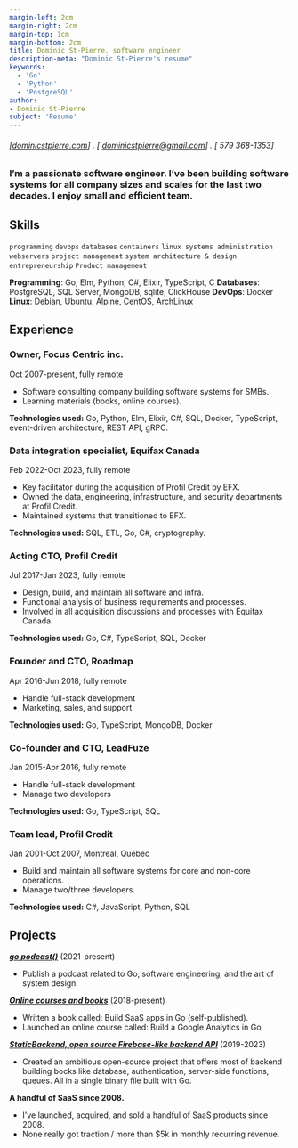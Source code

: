 ```yaml
---
margin-left: 2cm
margin-right: 2cm
margin-top: 1cm
margin-bottom: 2cm
title: Dominic St-Pierre, software engineer
description-meta: "Dominic St-Pierre's resume"
keywords:
  - 'Go'
  - 'Python'
  - 'PostgreSQL'
author:
- Dominic St-Pierre
subject: 'Resume'
---
```

###### [[dominicstpierre.com](https://dominicstpierre.com)] . [ dominicstpierre@gmail.com] . [ 579 368-1353]

### I’m a passionate software engineer. I’ve been building software systems for all company sizes and scales for the last two decades. I enjoy small and efficient team.

## Skills

```programming```
```devops```
```databases```
```containers```
```linux systems administration```
```webservers```
```project management```
```system architecture & design```
```entrepreneurship```
```Product management```

**Programming**: Go, Elm, Python, C#, Elixir, TypeScript, C
**Databases**: PostgreSQL, SQL Server, MongoDB, sqlite, ClickHouse
**DevOps**: Docker
**Linux**: Debian, Ubuntu, Alpine, CentOS, ArchLinux

## Experience

### Owner, Focus Centric inc.

Oct 2007-present, fully remote

- Software consulting company building software systems for SMBs.
- Learning materials (books, online courses).

**Technologies used:** Go, Python, Elm, Elixir, C#, SQL, Docker, TypeScript, event-driven architecture, REST API, gRPC.

### Data integration specialist, Equifax Canada

Feb 2022-Oct 2023, fully remote

- Key facilitator during the acquisition of Profil Credit by EFX.
- Owned the data, engineering, infrastructure, and security departments at Profil Credit.
- Maintained systems that transitioned to EFX.

**Technologies used:** SQL, ETL, Go, C#, cryptography.

### Acting CTO, Profil Credit

Jul 2017-Jan 2023, fully remote

- Design, build, and maintain all software and infra.
- Functional analysis of business requirements and processes.
- Involved in all acquisition discussions and processes with Equifax Canada.

**Technologies used:** Go, C#, TypeScript, SQL, Docker

### Founder and CTO, Roadmap

Apr 2016-Jun 2018, fully remote

- Handle full-stack development
- Marketing, sales, and support

**Technologies used:** Go, TypeScript, MongoDB, Docker

### Co-founder and CTO, LeadFuze

Jan 2015-Apr 2016, fully remote

- Handle full-stack development
- Manage two developers

**Technologies used:** Go, TypeScript, SQL

### Team lead, Profil Credit

Jan 2001-Oct 2007, Montreal, Québec

- Build and maintain all software systems for core and non-core operations.
- Manage two/three developers.

**Technologies used:** C#, JavaScript, Python, SQL


## Projects

**[*go podcast()*](https://gopodcast.dev)** (2021-present)

- Publish a podcast related to Go, software engineering, and the art of system design.

**[*Online courses and books*](https://dominicstpierre.com)** (2018-present)

- Written a book called: Build SaaS apps in Go (self-published).
- Launched an online course called: Build a Google Analytics in Go

**[*StaticBackend, open source Firebase-like backend API*](https://staticbackend.com)** (2019-2023)

- Created an ambitious open-source project that offers most of backend building bocks like database, authentication, server-side functions, queues. All in a single binary file built with Go.

**A handful of SaaS since 2008.**

- I've launched, acquired, and sold a handful of SaaS products since 2008.
- None really got traction / more than $5k in monthly recurring revenue.